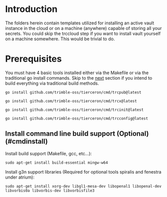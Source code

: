 # Introduction
The folders herein contain templates utilized for installing an active vault instance in the cloud or on a machine (anywhere) capable of storing all your secrets.  You could skip the trccloud step if you want to install vault yourself on a machine somewhere.  This would be trivial to do.

# Prerequisites
You must have 4 basic tools installed either via the Makefile or via the traditional go install commands.  Skip to the [next](#cmdinstall) section if you intend to build everything via traditional build methods.

```
go install github.com/trimble-oss/tierceron/cmd/trcpub@latest
```

```
go install github.com/trimble-oss/tierceron/cmd/trcx@latest
```

```
go install github.com/trimble-oss/tierceron/cmd/trcinit@latest
```

```
go install github.com/trimble-oss/tierceron/cmd/trcconfig@latest
```

## Install command line build support (Optional) (#cmdinstall)
Install build support (Makefile, gcc, etc...):  
```
sudo apt-get install build-essential mingw-w64 
```

Install g3n support libraries (Required for optional tools spiralis and fenestra under atrium):
```
sudo apt-get install xorg-dev libgl1-mesa-dev libopenal1 libopenal-dev libvorbis0a libvorbis-dev libvorbisfile3
```
